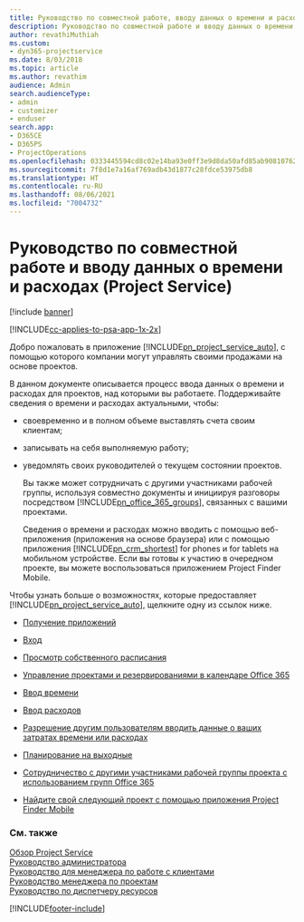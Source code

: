 ```yaml
---
title: Руководство по совместной работе, вводу данных о времени и расходах
description: Руководство по совместной работе и вводу данных о времени и расходах в Project Service
author: revathiMuthiah
ms.custom:
- dyn365-projectservice
ms.date: 8/03/2018
ms.topic: article
ms.author: revathim
audience: Admin
search.audienceType:
- admin
- customizer
- enduser
search.app:
- D365CE
- D365PS
- ProjectOperations
ms.openlocfilehash: 0333445594cd8c02e14ba93e0ff3e9d8da50afd85ab90810762c415b53018ccb
ms.sourcegitcommit: 7f8d1e7a16af769adb43d1877c28fdce53975db8
ms.translationtype: HT
ms.contentlocale: ru-RU
ms.lasthandoff: 08/06/2021
ms.locfileid: "7004732"
---
```

# <a name="time-expense-and-collaboration-guide-project-service"></a>Руководство по совместной работе и вводу данных о времени и расходах (Project Service)

[!include [banner](../includes/psa-now-project-operations.md)]

[!INCLUDE[cc-applies-to-psa-app-1x-2x](../includes/cc-applies-to-psa-app-1x-2x.md)]

Добро пожаловать в приложение [!INCLUDE[pn_project_service_auto](../includes/pn-project-service-auto.md)], с помощью которого компании могут управлять своими продажами на основе проектов. 
  
 В данном документе описывается процесс ввода данных о времени и расходах для проектов, над которыми вы работаете. Поддерживайте сведения о времени и расходах актуальными, чтобы:  
  
- своевременно и в полном объеме выставлять счета своим клиентам;  
  
- записывать на себя выполняемую работу;  
  
- уведомлять своих руководителей о текущем состоянии проектов.  
  
  Вы также может сотрудничать с другими участниками рабочей группы, используя совместно документы и инициируя разговоры посредством [!INCLUDE[pn_office_365_groups](../includes/pn-office-365-groups.md)], связанных с вашими проектами.  
  
  Сведения о времени и расходах можно вводить с помощью веб-приложения (приложения на основе браузера) или с помощью приложения [!INCLUDE[pn_crm_shortest](../includes/pn-crm-shortest.md)] for phones и for tablets на мобильном устройстве. Если вы готовы к участию в очередном проекте, вы можете воспользоваться приложением Project Finder Mobile.  
  
Чтобы узнать больше о возможностях, которые предоставляет [!INCLUDE[pn_project_service_auto](../includes/pn-project-service-auto.md)], щелкните одну из ссылок ниже.  
  
-   [Получение приложений](../psa/get-apps.md)  
  
-   [Вход](../psa/sign-in.md)  
  
-   [Просмотр собственного расписания](../psa/view-schedule.md)  
  
-   [Управление проектами и резервированиями в календаре Office 365](../psa/manage-project-bookings-office-365-calendar.md)  
  
-   [Ввод времени](../psa/enter-time.md)  
  
-   [Ввод расходов](../psa/enter-expenses.md)  
  
-   [Разрешение другим пользователям вводить данные о ваших затратах времени или расходах](../psa/allow-someone-else-enter-time-entry-expense.md)  
  
-   [Планирование на выходные](../psa/schedule-time-off.md)  
  
-   [Сотрудничество с другими участниками рабочей группы проекта с использованием групп Office 365](../psa/collaborate-project-team-members-office-365-groups.md)  
  
-   [Найдите свой следующий проект с помощью приложения Project Finder Mobile](../psa/find-next-project-finder-mobile-app.md)  
  
### <a name="see-also"></a>См. также  
 [Обзор Project Service](../psa/overview.md)   
 [Руководство администратора](../psa/admin-guide.md)   
 [Руководство для менеджера по работе с клиентами](../psa/account-manager-guide.md)   
 [Руководство менеджера по проектам](../psa/project-manager-guide.md)   
 [Руководство по диспетчеру ресурсов](../psa/resource-manager-guide.md)   


[!INCLUDE[footer-include](../includes/footer-banner.md)]